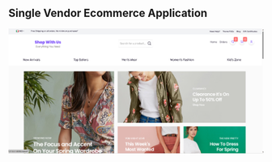 <h2>Single Vendor Ecommerce Application </h2>
<p align="center">
  <img src="public/screenshot/screenshot1.png" alt="GitHub Logo">
</p>
